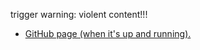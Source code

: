 trigger warning: violent content!!!

- <a href="https://frietvorkje69.github.io/AmongUsSimulator/">GitHub page (when it's up and running).</a>
